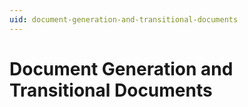 ```yaml
---
uid: document-generation-and-transitional-documents
---
```


# Document Generation and Transitional Documents
